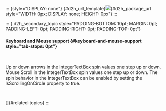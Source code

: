 ::: {style="DISPLAY: none"}
[](ms-xhelp:///?Id=d2h_url_template){#d2h_url_template}![](!package_url!){#d2h_package_url style="WIDTH: 0px; DISPLAY: none; HEIGHT: 0px"}
:::

::: {.d2h_secondary_topic style="PADDING-BOTTOM: 10pt; MARGIN: 0pt; PADDING-LEFT: 0pt; PADDING-RIGHT: 0pt; PADDING-TOP: 0pt"}
#### Keyboard and Mouse support {#keyboard-and-mouse-support style="tab-stops: 0pt"}

 

Up or down arrows in the IntegerTextBox spin values one step up or down. Mouse Scroll in the IntegerTextBox spin values one step up or down. The spin behavior in the IntegerTextBox can be enabled by setting the IsScrollingOnCircle property to true.

 

[]{#related-topics}
:::
